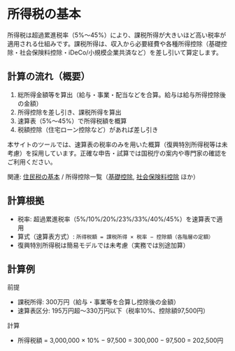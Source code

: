 # 所得税の基本

所得税は超過累進税率（5%〜45%）により、課税所得が大きいほど高い税率が適用される仕組みです。課税所得は、収入から必要経費や各種所得控除（基礎控除・社会保険料控除・iDeCo/小規模企業共済など）を差し引いて算定します。

## 計算の流れ（概要）
1. 総所得金額等を算出（給与・事業・配当などを合算。給与は給与所得控除後の金額）
2. 所得控除を差し引き、課税所得を算出
3. 速算表（5%〜45%）で所得税額を概算
4. 税額控除（住宅ローン控除など）があれば差し引き

本サイトのツールでは、速算表の税率のみを用いた概算（復興特別所得税等は未考慮）を採用しています。正確な申告・試算では国税庁の案内や専門家の確認をご利用ください。

関連: [住民税の基本](住民税の基本.md) / 所得控除一覧（[基礎控除](基礎控除.md), [社会保険料控除](社会保険料控除.md) ほか）

## 計算根拠
- 税率: 超過累進税率（5%/10%/20%/23%/33%/40%/45%）を速算表で適用
- 算式（速算表方式）: `所得税額 = 課税所得 × 税率 − 控除額（各階層の定額）`
- 復興特別所得税は簡易モデルでは未考慮（実務では別途加算）

## 計算例
前提
- 課税所得: 300万円（給与・事業等を合算し控除後の金額）
- 速算表区分: 195万円超〜330万円以下（税率10%、控除額97,500円）

計算
- 所得税額 = 3,000,000 × 10% − 97,500 = 300,000 − 97,500 = 202,500円
